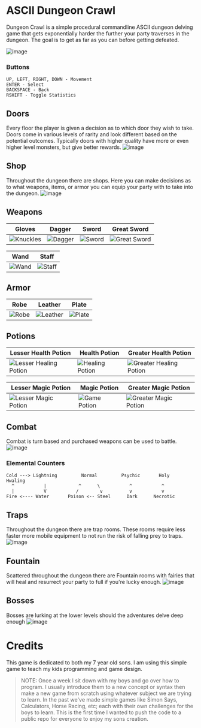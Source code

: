 # ASCII Dungeon Crawl
Dungeon Crawl is a simple procedural commandline ASCII dungeon delving game that gets exponentially harder the further your party traverses in the dungeon. The goal is to get as far as you can before getting defeated.

![image](https://github.com/user-attachments/assets/fd0416d4-98e1-480c-acc5-10d303822b72)

### Buttons
```
UP, LEFT, RIGHT, DOWN - Movement
ENTER - Select
BACKSPACE - Back
RSHIFT - Toggle Statistics
```

## Doors
Every floor the player is given a decision as to which door they wish to take. Doors come in various levels of rarity and look different based on the potential outcomes. Typically doors with higher quality have more or even higher level monsters, but give better rewards.
![image](https://github.com/user-attachments/assets/fc1db7e2-efcb-4ee4-8e59-3bd4cc108902)

## Shop
Throughout the dungeon there are shops. Here you can make decisions as to what weapons, items, or armor you can equip your party with to take into the dungeon.
![image](https://github.com/user-attachments/assets/6ef414cc-7b42-40e6-81f5-f6456ed9aa59)

## Weapons
|Gloves|Dagger|Sword|Great Sword|
|---|---|---|---|
|![Knuckles](https://github.com/user-attachments/assets/1094d21a-a65f-439e-9c89-f0f549d46a2d)|![Dagger](https://github.com/user-attachments/assets/55750dee-7a86-4167-983e-77cb1372841a)|![Sword](https://github.com/user-attachments/assets/969d0b16-02d6-445a-870b-1fe6436ebd3d)|![Great Sword](https://github.com/user-attachments/assets/daa5d220-485d-492f-8e1c-4d573f3e28af)

|Wand|Staff|
|---|---|
|![Wand](https://github.com/user-attachments/assets/c150a96b-6068-4863-8049-1bf59bf239cc)|![Staff](https://github.com/user-attachments/assets/e684ad1b-fe32-4f02-b53d-baed0c892461)|

## Armor
|Robe|Leather|Plate|
|---|---|---|
|![Robe](https://github.com/user-attachments/assets/1a62fc60-e865-42f7-9abf-4c960b1e7713)|![Leather](https://github.com/user-attachments/assets/30a1872a-76d9-460f-92c5-2231e936f0da)|![Plate](https://github.com/user-attachments/assets/07e325ea-8366-45af-8e16-ed75eec6105a)|

## Potions
|Lesser Health Potion|Health Potion|Greater Health Potion|
|---|---|---|
|![Lesser Healing Potion](https://github.com/user-attachments/assets/8a6137ea-bd12-4034-a334-baf2688f4ad6)|![Healing Potion](https://github.com/user-attachments/assets/21267813-9704-4a85-ac30-ee1ef4bb56bd)|![Greater Healing Potion](https://github.com/user-attachments/assets/30f4aaa5-176c-4606-86e3-0947bebef1b8)|

|Lesser Magic Potion|Magic Potion|Greater Magic Potion|
|---|---|---|
|![Lesser Magic Potion](https://github.com/user-attachments/assets/10552c47-a10d-4b2a-8211-1f68405862d7)|![Game Potion](https://github.com/user-attachments/assets/ce557771-ce12-442d-a64e-eae412f419f7)|![Greater Magic Potion](https://github.com/user-attachments/assets/df5d1512-230c-4bcd-92aa-4db4a6d99f47)|

## Combat
Combat is turn based and purchased weapons can be used to battle.
![image](https://github.com/user-attachments/assets/dadcf582-2eff-41f0-a6b1-5435cdb9f934)
### Elemental Counters
```
Cold ---> Lightning         Normal         Psychic       Holy        Hwaling
  ^           |            ^      \           ^           ^
  |           V           /        v          v           v
Fire <---- Water       Poison <-- Steel      Dark      Necrotic
```

## Traps
Throughout the dungeon there are trap rooms. These rooms require less faster more mobile equipment to not run the risk of falling prey to traps.
![image](https://github.com/user-attachments/assets/1594d89c-b4f8-4c99-bcea-b32eff325559)

## Fountain
Scattered throughout the dungeon there are Fountain rooms with fairies that will heal and resurrect your party to full if you're lucky enough.
![image](https://github.com/user-attachments/assets/e9d30060-8e62-4efd-9d2f-d2a415c5df37)

## Bosses
Bosses are lurking at the lower levels should the adventures delve deep enough
![image](https://github.com/user-attachments/assets/6ebd1795-d279-4ded-a5e1-7831969efe86)

# Credits
This game is dedicated to both my 7 year old sons. I am using this simple game to teach my kids programming and game design.

> NOTE: Once a week I sit down with my boys and go over how to program. I usually introduce them to a new concept or syntax then make a new game from scratch using whatever subject we are trying to learn. In the past we've made simple games like Simon Says, Calculators, Horse Racing, etc; each with their own challenges for the boys to learn. This is the first time I wanted to push the code to a public repo for everyone to enjoy my sons creation.
